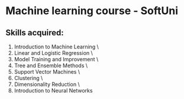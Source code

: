# Machine learning course - SoftUni
## Skills acquired:
1. Introduction to Machine Learning \
2. Linear and Logistic Regression \
3. Model Training and Improvement \
4. Tree and Ensemble Methods \
5. Support Vector Machines \
6. Clustering \
7. Dimensionality Reduction \
8. Introduction to Neural Networks 

